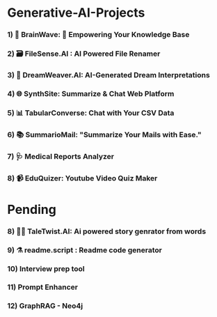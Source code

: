 # Generative-AI-Projects

### 1) 🧠 BrainWave: 🤖 Empowering Your Knowledge Base
### 2) 🗃️ FileSense.AI : AI Powered File Renamer
### 3) 🛌 DreamWeaver.AI: AI-Generated Dream Interpretations
### 4) 🌐 SynthSite: Summarize & Chat Web Platform
### 5) 📊 TabularConverse: Chat with Your CSV Data
### 6) 📚 SummarioMail: "Summarize Your Mails with Ease."
### 7) 🩺 Medical Reports Analyzer
### 8) 📹 EduQuizer: Youtube Video Quiz Maker




# Pending
### 8) 🧙‍♂️ TaleTwist.AI: Ai powered story genrator from words

### 9) ⚗️ readme.script : Readme code generator

### 10) Interview prep tool

### 11) Prompt Enhancer

### 12) GraphRAG - Neo4j



